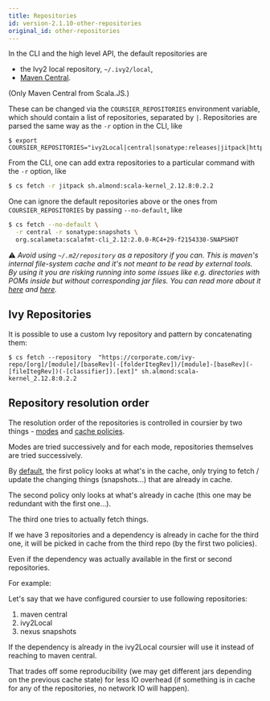 ```yaml
---
title: Repositories
id: version-2.1.10-other-repositories
original_id: other-repositories
---
```


In the CLI and the high level API, the default repositories are
- the Ivy2 local repository, `~/.ivy2/local`,
- [Maven Central](https://repo1.maven.org/maven2).

(Only Maven Central from Scala.JS.)

These can be changed via the `COURSIER_REPOSITORIES` environment variable,
which should contain a list of repositories, separated by `|`. Repositories
are parsed the same way as the `-r` option in the CLI, like
```
$ export COURSIER_REPOSITORIES="ivy2Local|central|sonatype:releases|jitpack|https://corporate.com/repo"
```

From the CLI, one can add extra repositories to a particular command with the
`-r` option, like
```bash
$ cs fetch -r jitpack sh.almond:scala-kernel_2.12.8:0.2.2
```

One can ignore the default repositories above or the ones from
`COURSIER_REPOSITORIES` by passing `--no-default`, like
```bash
$ cs fetch --no-default \
  -r central -r sonatype:snapshots \
  org.scalameta:scalafmt-cli_2.12:2.0.0-RC4+29-f2154330-SNAPSHOT
```

⚠️ _Avoid using `~/.m2/repository` as a repository if you can. This is maven's internal file-system cache and it's not meant to be read by external tools.
By using it you are risking running into some issues like e.g. directories with POMs inside but without corresponding jar files.
You can read more about it [here](https://github.com/ghostbuster91/demos/tree/coursier-not-found) and [here](https://github.com/coursier/coursier/issues/1832#issuecomment-1357764540)._ 

## Ivy Repositories

It is possible to use a custom Ivy repository and pattern by concatenating them:

```
$ cs fetch --repository  "https://corporate.com/ivy-repo/[org]/[module]/[baseRev](-[folderItegRev])/[module]-[baseRev](-[fileItegRev])(-[classifier]).[ext]" sh.almond:scala-kernel_2.12.8:0.2.2
```

## Repository resolution order

The resolution order of the repositories is controlled in coursier by two things - [modes](https://github.com/coursier/coursier/blob/595f7d7d48c0c38bded88531d1fe1cdeb3ccc07c/cli/src/main/scala-2.12/coursier/cli/options/CommonOptions.scala#L13) and [cache policies](https://github.com/coursier/coursier/blob/595f7d7d48c0c38bded88531d1fe1cdeb3ccc07c/cache/jvm/src/main/scala/coursier/CachePolicy.scala).

Modes are tried successively and for each mode, repositories themselves are tried successively.

By [default](https://github.com/coursier/coursier/blob/595f7d7d48c0c38bded88531d1fe1cdeb3ccc07c/cache/jvm/src/main/scala/coursier/CachePolicy.scala#L68), 
the first policy looks at what's in the cache, only trying to fetch / update the changing things (snapshots…) that are already in cache. 

The second policy only looks at what's already in cache (this one may be redundant with the first one…). 

The third one tries to actually fetch things.

If we have 3 repositories and a dependency is already in cache for the third one, it will be picked in cache from the third repo (by the first two policies). 

Even if the dependency was actually available in the first or second repositories.

For example:

Let's say that we have configured coursier to use following repositories:
1. maven central
2. ivy2Local
3. nexus snapshots

If the dependency is already in the ivy2Local coursier will use it instead of reaching to maven central. 

That trades off some reproducibility (we may get different jars depending on the previous cache state) for less IO overhead (if something is in cache for any of the repositories, no network IO will happen).



